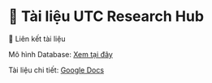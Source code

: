 # 📌 Tài liệu UTC Research Hub

<p align="start">

🔗 Liên kết tài liệu

Mô hình Database: <a href="https://dbdiagram.io/d/utc-researchHub-67b8617c263d6cf9a0fd1194" target="blank">Xem tại đây</a>

Tài liệu chi tiết: <a href="https://docs.google.com/document/d/1bQ0rWE2UWlkNvAOBxTDsI_eB6tWtGsMw1x09PDcz90M/edit?tab=t.0" target="blank">Google Docs</a>

</p>
